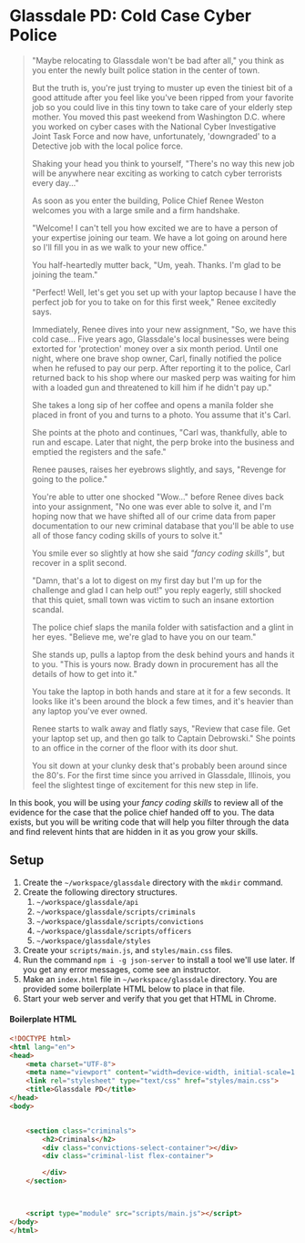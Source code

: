 # Glassdale PD: Cold Case Cyber Police

>"Maybe relocating to Glassdale won't be bad after all," you think as you enter the newly built police station in the center of town.
>
>But the truth is, you're just trying to muster up even the tiniest bit of a good attitude after you feel like you've been ripped from your favorite job so you could live in this tiny town to take care of your elderly step mother. You moved this past weekend from Washington D.C. where you worked on cyber cases with the National Cyber Investigative Joint Task Force and now have, unfortunately, 'downgraded' to a Detective job with the local police force.
>
>Shaking your head you think to yourself, "There's no way this new job will be anywhere near exciting as working to catch cyber terrorists every day..."
>
>As soon as you enter the building, Police Chief Renee Weston welcomes you with a large smile and a firm handshake.
>
>"Welcome! I can't tell you how excited we are to have a person of your expertise joining our team. We have a lot going on around here so I'll fill you in as we walk to your new office."
>
>You half-heartedly mutter back, "Um, yeah. Thanks. I'm glad to be joining the team."
>
> "Perfect! Well, let's get you set up with your laptop because I have the perfect job for you to take on for this first week," Renee excitedly says.
>
> Immediately, Renee dives into your new assignment, "So, we have this cold case... Five years ago, Glassdale's local businesses were being extorted for 'protection' money over a six month period. Until one night, where one brave shop owner, Carl, finally notified the police when he refused to pay our perp. After reporting it to the police,  Carl returned back to his shop where our masked perp was waiting for him with a loaded gun and threatened to kill him if he didn't pay up."
>
> She takes a long sip of her coffee and opens a manila folder she placed in front of you and turns to a photo. You assume that it's Carl.
>
>  She points at the photo and continues, "Carl was, thankfully, able to run and escape. Later that night, the perp broke into the business and emptied the registers and the safe."
>
> Renee pauses, raises her eyebrows slightly, and says, "Revenge for going to the police."
>
> You're able to utter one shocked "Wow..." before Renee dives back into your assignment, "No one was ever able to solve it, and I'm hoping now that we have shifted all of our crime data from paper documentation to our new criminal database that you'll be able to use all of those fancy coding skills of yours to solve it."
>
> You smile ever so slightly at how she said _"fancy coding skills"_, but recover in a split second.
>
> "Damn, that's a lot to digest on my first day but I'm up for the challenge and glad I can help out!" you reply eagerly, still shocked that this quiet, small town was victim to such an insane extortion scandal.
>
> The police chief slaps the manila folder with satisfaction and a glint in her eyes. "Believe me, we're glad to have you on our team."
>
> She stands up, pulls a laptop from the desk behind yours and hands it to you. "This is yours now. Brady down in procurement has all the details of how to get into it."
>
> You take the laptop in both hands and stare at it for a few seconds. It looks like it's been around the block a few times, and it's heavier than any laptop you've ever owned.
>
> Renee starts to walk away and flatly says, "Review that case file. Get your laptop set up, and then go talk to Captain Debrowski." She points to an office in the corner of the floor with its door shut.
>
> You sit down at your clunky desk that's probably been around since the 80's. For the first time since you arrived in Glassdale, Illinois, you feel the slightest tinge of excitement for this new step in life.

In this book, you will be using your _fancy coding skills_ to review all of the evidence for the case that the police chief handed off to you. The data exists, but you will be writing code that will help you filter through the data and find relevent hints that are hidden in it as you grow your skills.

## Setup

1. Create the `~/workspace/glassdale` directory with the `mkdir` command.
1. Create the following directory structures.
    1. `~/workspace/glassdale/api`
    1. `~/workspace/glassdale/scripts/criminals`
    1. `~/workspace/glassdale/scripts/convictions`
    1. `~/workspace/glassdale/scripts/officers`
    1. `~/workspace/glassdale/styles`
1. Create your `scripts/main.js`, and `styles/main.css` files.
1. Run the command `npm i -g json-server` to install a tool we'll use later. If you get any error messages, come see an instructor.
1. Make an `index.html` file in `~/workspace/glassdale` directory. You are provided some boilerplate HTML below to place in that file.
1. Start your web server and verify that you get that HTML in Chrome.

#### Boilerplate HTML

```html
<!DOCTYPE html>
<html lang="en">
<head>
    <meta charset="UTF-8">
    <meta name="viewport" content="width=device-width, initial-scale=1.0">
    <link rel="stylesheet" type="text/css" href="styles/main.css">
    <title>Glassdale PD</title>
</head>
<body>


    <section class="criminals">
        <h2>Criminals</h2>
        <div class="convictions-select-container"></div>
        <div class="criminal-list flex-container">

        </div>
    </section>



    <script type="module" src="scripts/main.js"></script>
</body>
</html>
```